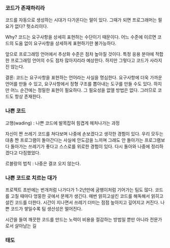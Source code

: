 ### 코드가 존재하리라
코드를 자동으로 생성하는 시대가 다가온다는 말이 있다. 그때가 되면 프로그래머는 필요가 없다? 헛소리이다.

Why? 코드는 요구사항을 상세히 표현하는 수단이기 때문이다.
어느 수준에 이르면 코드의 도움 없이 요구사항을 상세하게 표현하기란 불가능하다.

앞으로 프로그래밍 언어에서 추상화 수준은 점차 높아질 것이다. 특정 응용 분야에 적합한 프로그래밍 언어의 수도 점차 많아지리라 예상한다.
하지만 그렇다고 코드가 사라지진 않는다.

결론: 코드는 요구사항을 표현하는 언어라는 사실을 명심한다. 요구사항에 더욱 가까운 언어를 만들 수 있고,
요구사항에서 정형 구조를 뽑아내는 도구를 만들 수도 있다. 하지만 어느 순간에는 정밀한 표현이 필요하다.
그 필요성을 없앨 방법은 없다. 그러므로 코드도 항상 존재한다.

### 나쁜 코드
고행(wading) : 나쁜 코드에 발목잡혀 힘겹게 헤처나가는 과정

자신이 짠 쓰레기 코드를 쳐다보며 나중에 손보겠다고 생각한 경험이 있다.
우리 모두는 대충 짠 프로그램이 돌아간다는 사실에 안도감을 느끼며 그래도 안 돌아가는 프로그램보다 돌아가는 쓰레기가 좋다고 스스로를 위로한 경험이 있다.
다시 돌아와 나중에 정리하겠다고 다짐했었다.

르블랑의 법칙 : 나중은 결코 오지 않는다.

### 나쁜 코드로 치르는 대가
프로젝트 초반에는 번개처럼 나가다가 1-2년만에 굼뱅이처럼 기어가는 팀도 많다.
코드를 고칠 때마다 엉뚱한 곳에서 문제가 생긴다. 매번 얽히고설킨 코드를 해독해서 얽히고설킨 코드를 더한다.
시간이 지나면서 쓰레기 더미는 점점 높아지고 깊어지고 커진다.
나쁜 코드가 쌓일수록 팀 생산성은 떨어진다.

시간을 들여 깨끗한 코드를 만드는 노력이 비용을 절감하는 방법일 뿐만 아니라 전문가로서 살아남는 길

### 태도
